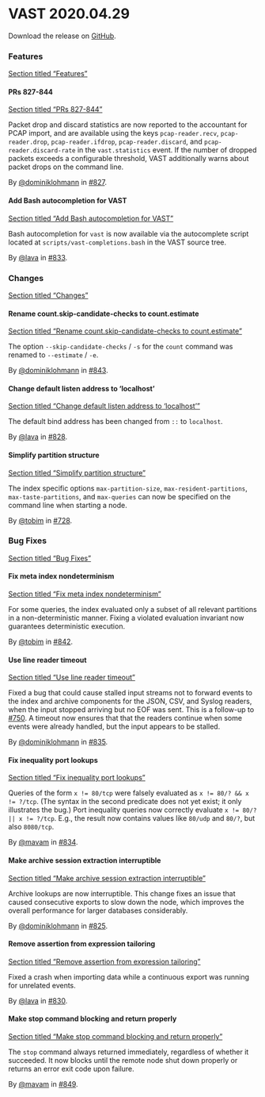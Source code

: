 # VAST 2020.04.29

Download the release on [GitHub](https://github.com/tenzir/tenzir/releases/tag/2020.04.29).

### Features

[Section titled “Features”](#features)

#### PRs 827-844

[Section titled “PRs 827-844”](#prs-827-844)

Packet drop and discard statistics are now reported to the accountant for PCAP import, and are available using the keys `pcap-reader.recv`, `pcap-reader.drop`, `pcap-reader.ifdrop`, `pcap-reader.discard`, and `pcap-reader.discard-rate` in the `vast.statistics` event. If the number of dropped packets exceeds a configurable threshold, VAST additionally warns about packet drops on the command line.

By [@dominiklohmann](https://github.com/dominiklohmann) in [#827](https://github.com/tenzir/tenzir/pull/827).

#### Add Bash autocompletion for VAST

[Section titled “Add Bash autocompletion for VAST”](#add-bash-autocompletion-for-vast)

Bash autocompletion for `vast` is now available via the autocomplete script located at `scripts/vast-completions.bash` in the VAST source tree.

By [@lava](https://github.com/lava) in [#833](https://github.com/tenzir/tenzir/pull/833).

### Changes

[Section titled “Changes”](#changes)

#### Rename count.skip-candidate-checks to count.estimate

[Section titled “Rename count.skip-candidate-checks to count.estimate”](#rename-countskip-candidate-checks-to-countestimate)

The option `--skip-candidate-checks` / `-s` for the `count` command was renamed to `--estimate` / `-e`.

By [@dominiklohmann](https://github.com/dominiklohmann) in [#843](https://github.com/tenzir/tenzir/pull/843).

#### Change default listen address to ‘localhost’

[Section titled “Change default listen address to ‘localhost’”](#change-default-listen-address-to-localhost)

The default bind address has been changed from `::` to `localhost`.

By [@lava](https://github.com/lava) in [#828](https://github.com/tenzir/tenzir/pull/828).

#### Simplify partition structure

[Section titled “Simplify partition structure”](#simplify-partition-structure)

The index specific options `max-partition-size`, `max-resident-partitions`, `max-taste-partitions`, and `max-queries` can now be specified on the command line when starting a node.

By [@tobim](https://github.com/tobim) in [#728](https://github.com/tenzir/tenzir/pull/728).

### Bug Fixes

[Section titled “Bug Fixes”](#bug-fixes)

#### Fix meta index nondeterminism

[Section titled “Fix meta index nondeterminism”](#fix-meta-index-nondeterminism)

For some queries, the index evaluated only a subset of all relevant partitions in a non-deterministic manner. Fixing a violated evaluation invariant now guarantees deterministic execution.

By [@tobim](https://github.com/tobim) in [#842](https://github.com/tenzir/tenzir/pull/842).

#### Use line reader timeout

[Section titled “Use line reader timeout”](#use-line-reader-timeout)

Fixed a bug that could cause stalled input streams not to forward events to the index and archive components for the JSON, CSV, and Syslog readers, when the input stopped arriving but no EOF was sent. This is a follow-up to [#750](https://github.com/tenzir/vast/pull/750). A timeout now ensures that that the readers continue when some events were already handled, but the input appears to be stalled.

By [@dominiklohmann](https://github.com/dominiklohmann) in [#835](https://github.com/tenzir/tenzir/pull/835).

#### Fix inequality port lookups

[Section titled “Fix inequality port lookups”](#fix-inequality-port-lookups)

Queries of the form `x != 80/tcp` were falsely evaluated as `x != 80/? && x != ?/tcp`. (The syntax in the second predicate does not yet exist; it only illustrates the bug.) Port inequality queries now correctly evaluate `x != 80/? || x != ?/tcp`. E.g., the result now contains values like `80/udp` and `80/?`, but also `8080/tcp`.

By [@mavam](https://github.com/mavam) in [#834](https://github.com/tenzir/tenzir/pull/834).

#### Make archive session extraction interruptible

[Section titled “Make archive session extraction interruptible”](#make-archive-session-extraction-interruptible)

Archive lookups are now interruptible. This change fixes an issue that caused consecutive exports to slow down the node, which improves the overall performance for larger databases considerably.

By [@dominiklohmann](https://github.com/dominiklohmann) in [#825](https://github.com/tenzir/tenzir/pull/825).

#### Remove assertion from expression tailoring

[Section titled “Remove assertion from expression tailoring”](#remove-assertion-from-expression-tailoring)

Fixed a crash when importing data while a continuous export was running for unrelated events.

By [@lava](https://github.com/lava) in [#830](https://github.com/tenzir/tenzir/pull/830).

#### Make stop command blocking and return properly

[Section titled “Make stop command blocking and return properly”](#make-stop-command-blocking-and-return-properly)

The `stop` command always returned immediately, regardless of whether it succeeded. It now blocks until the remote node shut down properly or returns an error exit code upon failure.

By [@mavam](https://github.com/mavam) in [#849](https://github.com/tenzir/tenzir/pull/849).